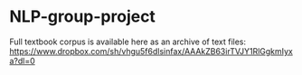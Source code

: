 # NLP-group-project

Full textbook corpus is available here as an archive of text files: https://www.dropbox.com/sh/vhgu5f6dlsinfax/AAAkZB63irTVJY1RlGgkmIyxa?dl=0 
